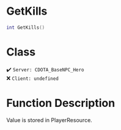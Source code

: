 # GetKills
```lua
int GetKills()
```
# Class
✔️ `Server: CDOTA_BaseNPC_Hero`  
❌ `Client: undefined`  

# Function Description
Value is stored in PlayerResource.
